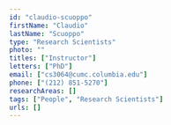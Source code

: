 ```yaml
---
id: "claudio-scuoppo"
firstName: "Claudio"
lastName: "Scuoppo"
type: "Research Scientists"
photo: ""
titles: ["Instructor"]
letters: ["PhD"]
email: ["cs3064@cumc.columbia.edu"]
phone: ["(212) 851-5270"]
researchAreas: []
tags: ["People", "Research Scientists"]
urls: []
---
```

